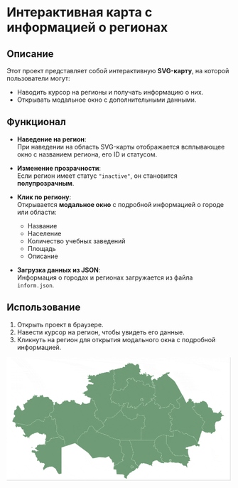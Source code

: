 # Интерактивная карта с информацией о регионах

## Описание

Этот проект представляет собой интерактивную **SVG-карту**, на которой пользователи могут:

- Наводить курсор на регионы и получать информацию о них.
- Открывать модальное окно с дополнительными данными.

## Функционал

- **Наведение на регион**:  
  При наведении на область SVG-карты отображается всплывающее окно с названием региона, его ID и статусом.

- **Изменение прозрачности**:  
  Если регион имеет статус `"inactive"`, он становится **полупрозрачным**.

- **Клик по региону**:  
  Открывается **модальное окно** с подробной информацией о городе или области:

  - Название
  - Население
  - Количество учебных заведений
  - Площадь
  - Описание

- **Загрузка данных из JSON**:  
  Информация о городах и регионах загружается из файла `inform.json`.

## Использование

1. Открыть проект в браузере.
2. Навести курсор на регион, чтобы увидеть его данные.
3. Кликнуть на регион для открытия модального окна с подробной информацией.

![Демонстрация работы](mapSVG.gif)
